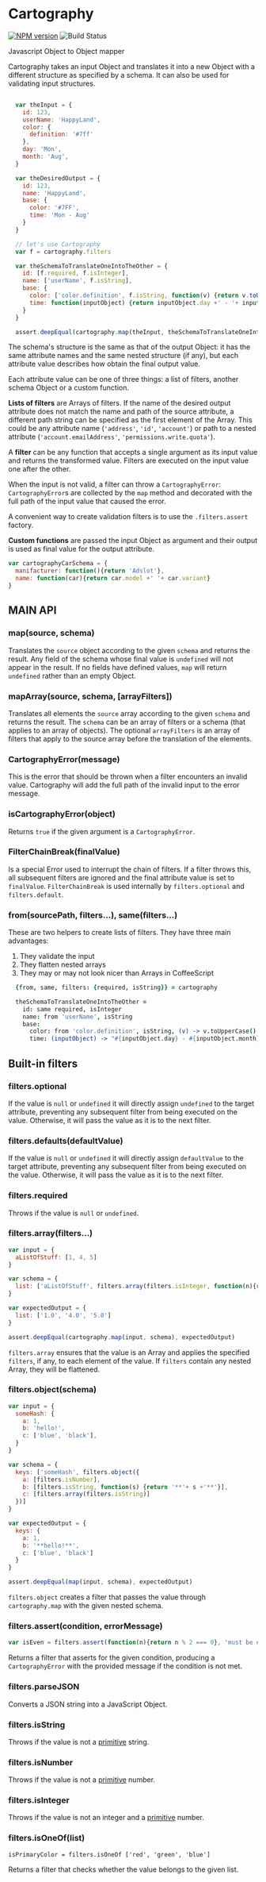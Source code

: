 Cartography
===========

[![NPM version][npm-image]][npm-url]
![Build Status](https://github.com/Adslot/cartography/actions/workflows/node.js.yml/badge.svg)

Javascript Object to Object mapper

Cartography takes an input Object and translates it into a new Object with a
different structure as specified by a schema.
It can also be used for validating input structures.


```javascript

  var theInput = {
    id: 123,
    userName: 'HappyLand',
    color: {
      definition: '#7ff'
    },
    day: 'Mon',
    month: 'Aug',
  }

  var theDesiredOutput = {
    id: 123,
    name: 'HappyLand',
    base: {
      color: '#7FF',
      time: 'Mon - Aug'
    }
  }

  // let's use Cartography
  var f = cartography.filters

  var theSchemaToTranslateOneIntoTheOther = {
    id: [f.required, f.isInteger],
    name: ['userName', f.isString],
    base: {
      color: ['color.definition', f.isString, function(v) {return v.toUpperCase()}],
      time: function(inputObject) {return inputObject.day +' - '+ inputObject.month}
    }
  }

  assert.deepEqual(cartography.map(theInput, theSchemaToTranslateOneIntoTheOther), theDesiredOutput)
```

The schema's structure is the same as that of the output Object: it has the
same attribute names and the same nested structure (if any), but each
attribute value describes how obtain the final output value.

Each attribute value can be one of three things: a list of filters, another
schema Object or a custom function.

**Lists of filters** are Arrays of filters.
If the name of the desired output attribute does not match the name and path of the source attribute,
a different path string can be specified as the first element of the Array.
This could be any attribute name (`'address'`, `'id'`, `'account'`) or path to a
nested attribute (`'account.emailAddress'`, `'permissions.write.quota'`).

A **filter** can be any function that accepts a single argument as its input value
and returns the transformed value.
Filters are executed on the input value one after the other.

When the input is not valid, a filter can throw a `CartographyError`:
`CartographyError`s are collected by the `map` method and decorated with the
full path of the input value that caused the error.

A convenient way to create validation filters is to use the `.filters.assert` factory.


**Custom functions** are passed the input Object as argument and their output
is used as final value for the output attribute.
```javascript
var cartographyCarSchema = {
  manifacturer: function(){return 'Adslot'},
  name: function(car){return car.model +' '+ car.variant}
}
```


MAIN API
--------

### map(source, schema)
Translates the `source` object according to the given `schema` and returns the result.
Any field of the schema whose final value is `undefined` will not appear in the result.
If no fields have defined values, `map` will return `undefined` rather than an empty Object.


### mapArray(source, schema, [arrayFilters])
Translates all elements the `source` array according to the given `schema` and returns the result.
The `schema` can be an array of filters or a schema (that applies to an array of objects).
The optional `arrayFilters` is an array of filters that apply to the source array before
the translation of the elements.


### CartographyError(message)
This is the error that should be thrown when a filter encounters an invalid value.
Cartography will add the full path of the invalid input to the error message.


### isCartographyError(object)
Returns `true` if the given argument is a `CartographyError`.


### FilterChainBreak(finalValue)
Is a special Error used to interrupt the chain of filters.
If a filter throws this, all subsequent filters are ignored and the final attribute value
is set to `finalValue`.
`FilterChainBreak` is used internally by `filters.optional` and `filters.default`.


### from(sourcePath, filters...), same(filters...)
These are two helpers to create lists of filters.
They have three main advantages:

1. They validate the input
2. They flatten nested arrays
3. They may or may not look nicer than Arrays in CoffeeScript

```coffeescript
  {from, same, filters: {required, isString}} = cartography

  theSchemaToTranslateOneIntoTheOther =
    id: same required, isInteger
    name: from 'userName', isString
    base:
      color: from 'color.definition', isString, (v) -> v.toUpperCase()
      time: (inputObject) -> "#{inputObject.day} - #{inputObject.month}"
```


Built-in filters
----------------

### filters.optional
If the value is `null` or `undefined` it will directly assign `undefined` to the target attribute,
preventing any subsequent filter from being executed on the value.
Otherwise, it will pass the value as it is to the next filter.


### filters.defaults(defaultValue)
If the value is `null` or `undefined` it will directly assign `defaultValue` to the target attribute,
preventing any subsequent filter from being executed on the value.
Otherwise, it will pass the value as it is to the next filter.


### filters.required
Throws if the value is `null` or `undefined`.


### filters.array(filters...)
```javascript
var input = {
  aListOfStuff: [1, 4, 5]
}

var schema = {
  list: ['aListOfStuff', filters.array(filters.isInteger, function(n){return n+'.0'})]
}

var expectedOutput = {
  list: ['1.0', '4.0', '5.0']
}

assert.deepEqual(cartography.map(input, schema), expectedOutput)
```
`filters.array` ensures that the value is an Array and applies the specified `filters`, if any, to each element of the value.
If `filters` contain any nested Array, they will be flattened.


### filters.object(schema)
```javascript
var input = {
  someHash: {
    a: 1,
    b: 'hello!',
    c: ['blue', 'black'],
  }
}

var schema = {
  keys: ['someHash', filters.object({
    a: [filters.isNumber],
    b: [filters.isString, function(s) {return '**'+ s +'**'}],
    c: [filters.array(filters.isString)]
  })]
}

var expectedOutput = {
  keys: {
    a: 1,
    b: '**hello!**',
    c: ['blue', 'black']
  }
}

assert.deepEqual(map(input, schema), expectedOutput)
```
`filters.object` creates a filter that passes the value through `cartography.map` with the given nested schema.


### filters.assert(condition, errorMessage)
```javascript
var isEven = filters.assert(function(n){return n % 2 === 0}, 'must be even')
```
Returns a filter that asserts for the given condition, producing a `CartographyError` with the provided
message if the condition is not met.


### filters.parseJSON
Converts a JSON string into a JavaScript Object.


### filters.isString
Throws if the value is not a [primitive][MDN] string.


### filters.isNumber
Throws if the value is not a [primitive][MDN] number.


### filters.isInteger
Throws if the value is not an integer and a [primitive][MDN] number.


### filters.isOneOf(list)
```
isPrimaryColor = filters.isOneOf ['red', 'green', 'blue']
```
Returns a filter that checks whether the value belongs to the given list.


[MDN]: https://developer.mozilla.org/en-US/docs/Web/JavaScript/Reference/Global_Objects/String#Distinction_between_string_primitives_and_String_objects
[npm-url]: https://npmjs.org/package/cartography
[npm-image]: https://badge.fury.io/js/cartography.svg
[daviddm-url]: https://david-dm.org/adslot/cartography.svg?theme=shields.io
[daviddm-image]: https://david-dm.org/adslot/cartography
